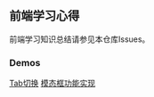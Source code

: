 ## 前端学习心得
前端学习知识总结请参见本仓库Issues。

### Demos
[Tab切换](http://htmlpreview.github.io/?https://github.com/SpontaLeo/learning/blob/master/Tab%E6%95%88%E6%9E%9CDemo)
[模态框功能实现](https://htmlpreview.github.io/?https://github.com/SpontaLeo/learning/blob/master/%E6%A8%A1%E6%80%81%E6%A1%86%E5%8A%9F%E8%83%BD%E5%AE%9E%E7%8E%B0Demo#)

